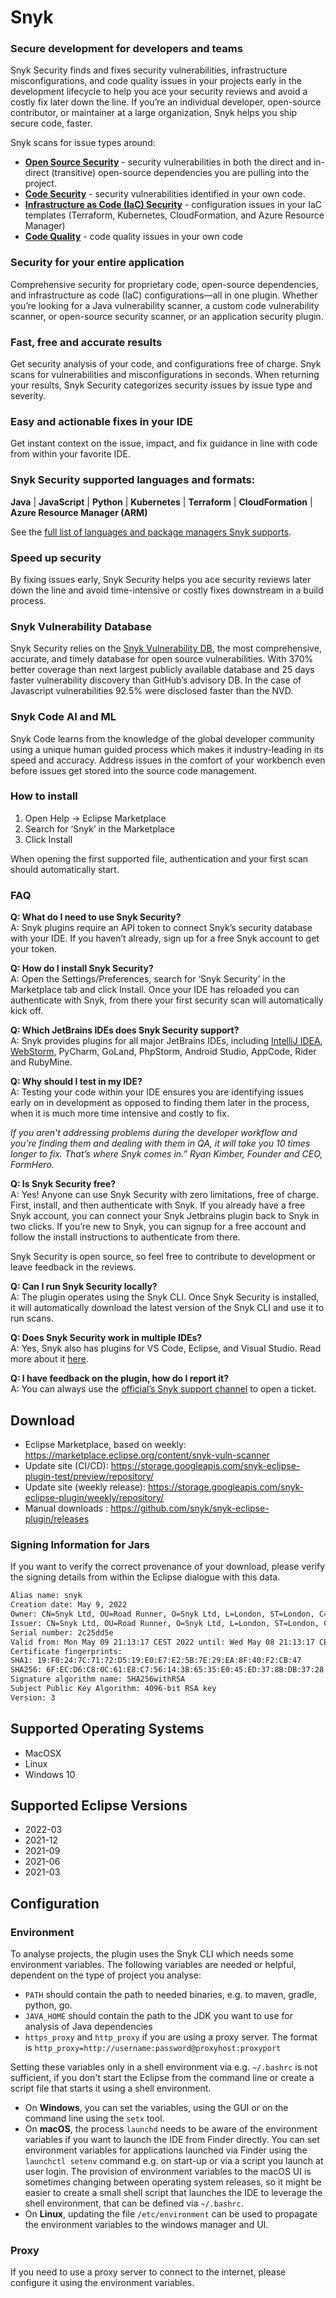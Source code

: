 # Snyk

### Secure development for developers and teams
Snyk Security finds and fixes security vulnerabilities, infrastructure misconfigurations, and code quality issues
in your projects early in the development lifecycle to help you ace your security reviews and avoid a costly fix later
down the line. If you’re an individual developer, open-source contributor, or maintainer at a large organization, Snyk
helps you ship secure code, faster.

Snyk scans for issue types around:

- **[Open Source Security](https://snyk.io/product/open-source-security-management/)** - security vulnerabilities in both the direct and in-direct (transitive) open-source dependencies you are pulling into the project.
- **[Code Security](https://snyk.io/product/snyk-code/)** - security vulnerabilities identified in your own code.
- **[Infrastructure as Code (IaC) Security](https://snyk.io/product/infrastructure-as-code-security/)** - configuration issues in your IaC templates (Terraform, Kubernetes, CloudFormation, and Azure Resource Manager)
- **[Code Quality](https://snyk.io/product/snyk-code/)** - code quality issues in your own code

### Security for your entire application
Comprehensive security for proprietary code, open-source dependencies, and infrastructure as code (IaC)
configurations—all in one plugin. Whether you’re looking for a Java vulnerability scanner, a custom code vulnerability
scanner, or open-source security scanner, or an application security plugin.

### Fast, free and accurate results
Get security analysis of your code, and configurations free of charge. Snyk scans for vulnerabilities
and misconfigurations in seconds. When returning your results, Snyk Security categorizes security issues by issue type
and severity.

### Easy and actionable fixes in your IDE
Get instant context on the issue, impact, and fix guidance in line with code from within your favorite IDE.

### Snyk Security supported languages and formats:
**Java** | **JavaScript** | **Python** | **Kubernetes** | **Terraform** | **CloudFormation** | **Azure Resource Manager (ARM)**

See the [full list of languages and package managers Snyk supports](https://snyk.co/ucWSd).

### Speed up security
By fixing issues early, Snyk Security helps you ace security reviews later down the line and avoid time-intensive
or costly fixes downstream in a build process.

### Snyk Vulnerability Database
Snyk Security relies on the [Snyk Vulnerability DB](https://security.snyk.io/), the most comprehensive, accurate,
and timely database for open source vulnerabilities. With 370% better coverage than next  largest publicly available
database and 25 days faster vulnerability discovery than GitHub’s advisory DB. In the case of Javascript vulnerabilities
92.5% were disclosed faster than the NVD.

### Snyk Code AI and ML
Snyk Code learns from the knowledge of the global developer community using a unique human guided process which makes
it industry-leading in its speed and accuracy. Address issues in the comfort of your workbench
even before issues get stored into the source code management.

### How to install

1. Open Help -> Eclipse Marketplace
2. Search for ‘Snyk’ in the Marketplace
3. Click Install

When opening the first supported file, authentication and your first scan should automatically start.

### FAQ
**Q: What do I need to use Snyk Security?**<br>
A: Snyk plugins require an API token to connect Snyk’s security database with your IDE. If you haven’t already, sign up for a free Snyk account to get your token.

**Q: How do I install Snyk Security?**<br>
A: Open the Settings/Preferences,  search for ‘Snyk Security’ in the Marketplace tab and click Install. Once your IDE has reloaded you can authenticate with Snyk, from there your first security scan will automatically kick off.

**Q: Which JetBrains IDEs does Snyk Security support?**<br>
A: Snyk provides plugins for all major JetBrains IDEs, including [IntelliJ IDEA](https://snyk.io/lp/intellij-ide-plugin/), [WebStorm](https://snyk.io/lp/webstorm-ide-plugin/), PyCharm, GoLand, PhpStorm, Android Studio, AppCode, Rider and RubyMine.

**Q: Why should I test in my IDE?**<br>
A: Testing your code within your IDE ensures you are identifying issues early on in development as opposed to finding them later in the process, when it is much more time intensive and costly to fix.

_If you aren't addressing problems during the developer workflow and you're finding them and dealing with them in QA, it will take you 10 times longer to fix. That’s where Snyk comes in.” Ryan Kimber, Founder and CEO, FormHero._

**Q: Is Snyk Security free?**<br>
A: Yes! Anyone can use Snyk Security with zero limitations, free of charge. First, install, and then authenticate with Snyk. If you already have a free Snyk account, you can connect your Snyk Jetbrains plugin back to Snyk in two clicks. If you’re new to Snyk, you can signup for a free account and follow the install instructions to authenticate from there.

Snyk Security is open source, so feel free to contribute to development or leave feedback in the reviews.

**Q: Can I run Snyk Security locally?**<br>
A: The plugin operates using the Snyk CLI. Once Snyk Security is  installed, it will automatically download the latest version of the Snyk CLI and use it to run scans.

**Q: Does Snyk Security work in multiple IDEs?**<br>
A: Yes, Snyk also has plugins for VS Code, Eclipse, and Visual Studio. Read more about it [here](https://snyk.io/ide-plugins/).

**Q: I have feedback on the plugin, how do I report it?**<br>
A: You can always use the [official’s Snyk support channel](https://support.snyk.io/hc/en-us/requests/new) to open a ticket.


## Download

- Eclipse Marketplace, based on weekly: https://marketplace.eclipse.org/content/snyk-vuln-scanner
- Update site (CI/CD): https://storage.googleapis.com/snyk-eclipse-plugin-test/preview/repository/
- Update site (weekly release): https://storage.googleapis.com/snyk-eclipse-plugin/weekly/repository/
- Manual downloads : https://github.com/snyk/snyk-eclipse-plugin/releases

### Signing Information for Jars
If you want to verify the correct provenance of your download, please verify the signing details
from within the Eclipse dialogue with this data.

```bash
Alias name: snyk
Creation date: May 9, 2022
Owner: CN=Snyk Ltd, OU=Road Runner, O=Snyk Ltd, L=London, ST=London, C=GB
Issuer: CN=Snyk Ltd, OU=Road Runner, O=Snyk Ltd, L=London, ST=London, C=GB
Serial number: 2c25dd5e
Valid from: Mon May 09 21:13:17 CEST 2022 until: Wed May 08 21:13:17 CEST 2024
Certificate fingerprints:
SHA1: 19:F0:24:7C:71:72:D5:19:E0:E7:E2:5B:7E:29:EA:8F:40:F2:CB:47
SHA256: 6F:EC:D6:C8:0C:61:E8:C7:56:14:3B:65:35:E0:45:ED:37:8B:DB:37:28:8D:80:B0:E3:F0:66:E7:9D:4D:04:25
Signature algorithm name: SHA256withRSA
Subject Public Key Algorithm: 4096-bit RSA key
Version: 3
```

## Supported Operating Systems

- MacOSX
- Linux
- Windows 10

## Supported Eclipse Versions

- 2022-03
- 2021-12
- 2021-09
- 2021-06
- 2021-03

## Configuration

### Environment

To analyse projects, the plugin uses the Snyk CLI which needs some environment variables. The following variables are needed or helpful, dependent on the type of project you analyse:

- `PATH` should contain the path to needed binaries, e.g. to maven, gradle, python, go.
- `JAVA_HOME` should contain the path to the JDK you want to use for analysis of Java dependencies
- `https_proxy` and `http_proxy` if you are using a proxy server. The format is `http_proxy=http://username:password@proxyhost:proxyport`

Setting these variables only in a shell environment via e.g. `~/.bashrc` is not sufficient, if you don't start the Eclipse
from the command line or create a script file that starts it using a shell environment.

- On **Windows**, you can set the variables, using the GUI or on the command line using the `setx` tool.
- On **macOS**, the process `launchd` needs to be aware of the environment variables if you want to launch the IDE from Finder directly. You can set environment variables for applications launched via Finder using the `launchctl setenv` command e.g. on start-up or via a script you launch at user login. The provision of environment variables to the macOS UI is sometimes changing between operating system releases, so it might be easier to create a small shell script that launches the IDE to leverage the shell environment, that can be defined via `~/.bashrc`.
- On **Linux**, updating the file `/etc/environment` can be used to propagate the environment variables to the windows manager and UI.

### Proxy

If you need to use a proxy server to connect to the internet, please configure it using the environment variables.

